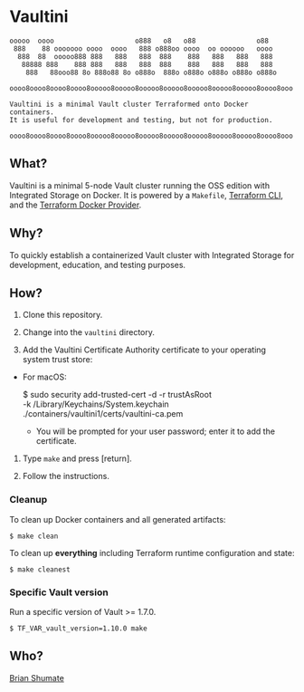 # Vaultini

    ooooo  oooo                    o888   o8   o88               o88
     888    88 ooooooo oooo  oooo   888 o888oo oooo  oo oooooo   oooo
      888  88  ooooo888 888   888   888  888    888   888   888   888
       88888 888    888 888   888   888  888    888   888   888   888
        888   88ooo88 8o 888o88 8o o888o  888o o888o o888o o888o o888o

    oooo8oooo8oooo8oooo8ooooo8ooooo8ooooo8ooooo8ooooo8ooooo8ooooo8oooo8ooo

    Vaultini is a minimal Vault cluster Terraformed onto Docker containers.
    It is useful for development and testing, but not for production.

    oooo8oooo8oooo8oooo8ooooo8ooooo8ooooo8ooooo8ooooo8ooooo8ooooo8oooo8ooo

## What?

Vaultini is a minimal 5-node Vault cluster running the OSS edition with Integrated Storage on Docker. It is powered by a `Makefile`, [Terraform CLI](https://developer.hashicorp.com/terraform/cli), and the [Terraform Docker Provider](https://registry.terraform.io/providers/kreuzwerker/docker/latest/docs).

## Why?

To quickly establish a containerized Vault cluster with Integrated Storage for development, education, and testing purposes.

## How?

1. Clone this repository.

1. Change into the `vaultini` directory.

1. Add the Vaultini Certificate Authority certificate to your operating system trust store:

- For macOS:

    $ sudo security add-trusted-cert -d -r trustAsRoot \
       -k /Library/Keychains/System.keychain \
       ./containers/vaultini1/certs/vaultini-ca.pem

  - You will be prompted for your user password; enter it to add the certificate.

1. Type `make` and press [return].

2. Follow the instructions.

### Cleanup

To clean up Docker containers and all generated artifacts:

```shell
$ make clean
```

To clean up **everything** including Terraform runtime configuration and state:

```shell
$ make cleanest
```

### Specific Vault version

Run a specific version of Vault >= 1.7.0.

```shell
$ TF_VAR_vault_version=1.10.0 make
```

## Who?

[Brian Shumate](https://github.com/brianshumate)
